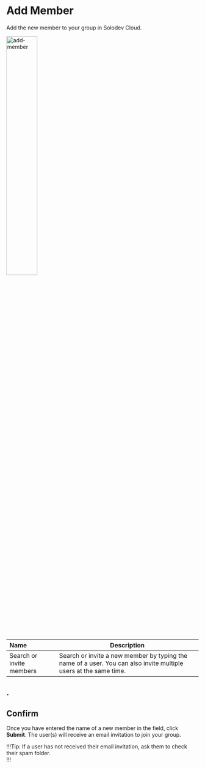 # Add Member

Add the new member to your group in Solodev Cloud.

<img src="../../../images/add-member.jpg" alt="add-member" style="width: 40%; display: block"></a>


**Name** | **Description** 
:--- | ---
Search or invite members | Search or invite a new member by typing the name of a user. You can also invite multiple users at the same time.
.
---

## Confirm

Once you have entered the name of a new member in the field, click **Submit**. The user(s) will receive an email invitation to join your group. 

!!!Tip:
If a user has not received their email invitation, ask them to check their spam folder.    
!!!

